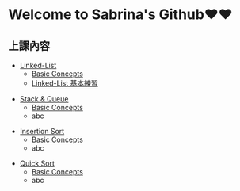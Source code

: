 # Welcome to Sabrina's Github❤️❤️
## 上課內容
* [Linked-List](https://github.com/Sabrina8198/Sabrina/tree/master/Linked-List)
  * [Basic Concepts](https://github.com/Sabrina8198/Sabrina/blob/master/Linked-List/Basic%20Concept.pdf)
  * [Linked-List 基本練習](https://github.com/Sabrina8198/Sabrina/blob/master/Linked-List/Linked%20List(Basic%20Practice)1.ipynb)
- [Stack & Queue](https://github.com/Sabrina8198/Sabrina/tree/master/Stack%20%26%20Queue)
  - [Basic Concepts](https://github.com/Sabrina8198/Sabrina/blob/master/Stack%20%26%20Queue/Basic%20Concept.pdf)
  - abc
* [Insertion Sort](https://github.com/Sabrina8198/Sabrina/tree/master/Insertion%20Sort)
  * [Basic Concepts](https://github.com/Sabrina8198/Sabrina/blob/master/Insertion%20Sort/Basic%20Concept.pdf)
  * abc
- [Quick Sort](https://github.com/Sabrina8198/Sabrina/tree/master/Quick%20Sort)
  - [Basic Concepts](https://github.com/Sabrina8198/Sabrina/blob/master/Quick%20Sort/Basic%20concept.pdf)
  - abc
